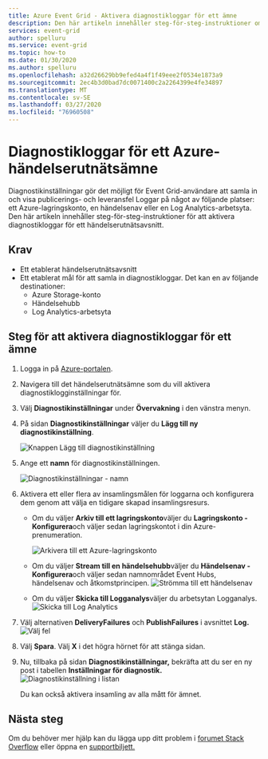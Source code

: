 ```yaml
---
title: Azure Event Grid - Aktivera diagnostikloggar för ett ämne
description: Den här artikeln innehåller steg-för-steg-instruktioner om hur du aktiverar diagnostikloggar för ett Azure-händelserutnätsämne.
services: event-grid
author: spelluru
ms.service: event-grid
ms.topic: how-to
ms.date: 01/30/2020
ms.author: spelluru
ms.openlocfilehash: a32d26629bb9efed4a4f1f49eee2f0534e1873a9
ms.sourcegitcommit: 2ec4b3d0bad7dc0071400c2a2264399e4fe34897
ms.translationtype: MT
ms.contentlocale: sv-SE
ms.lasthandoff: 03/27/2020
ms.locfileid: "76960508"
---
```

#  <a name="diagnostic-logs-for-an-azure-event-grid-topic"></a>Diagnostikloggar för ett Azure-händelserutnätsämne
Diagnostikinställningar gör det möjligt för Event Grid-användare att samla in och visa publicerings- och leveransfel Loggar på något av följande platser: ett Azure-lagringskonto, en händelsenav eller en Log Analytics-arbetsyta. Den här artikeln innehåller steg-för-steg-instruktioner för att aktivera diagnostikloggar för ett händelserutnätsavsnitt.

## <a name="prerequisites"></a>Krav

- Ett etablerat händelserutnätsavsnitt
- Ett etablerat mål för att samla in diagnostikloggar. Det kan en av följande destinationer:
    - Azure Storage-konto
    - Händelsehubb
    - Log Analytics-arbetsyta


## <a name="steps-for-enabling-diagnostic-logs-for-a-topic"></a>Steg för att aktivera diagnostikloggar för ett ämne

1. Logga in på [Azure-portalen](https://portal.azure.com).
2. Navigera till det händelserutnätsämne som du vill aktivera diagnostiklogginställningar för. 
3. Välj **Diagnostikinställningar** under **Övervakning** i den vänstra menyn.
4. På sidan **Diagnostikinställningar** väljer du **Lägg till ny diagnostikinställning**. 
    
    ![Knappen Lägg till diagnostikinställning](./media/enable-diagnostic-logs-topic/diagnostic-settings-add.png)
5. Ange ett **namn** för diagnostikinställningen. 

    ![Diagnostikinställningar - namn](./media/enable-diagnostic-logs-topic/diagnostic-settings-name.png)     
6. Aktivera ett eller flera av insamlingsmålen för loggarna och konfigurera dem genom att välja en tidigare skapad insamlingsresurs. 
    - Om du väljer **Arkiv till ett lagringskonto**väljer du **Lagringskonto - Konfigurera**och väljer sedan lagringskontot i din Azure-prenumeration. 

        ![Arkivera till ett Azure-lagringskonto](./media/enable-diagnostic-logs-topic/archive-storage.png)
    - Om du väljer **Stream till en händelsehubb**väljer du **Händelsenav - Konfigurera**och väljer sedan namnområdet Event Hubs, händelsenav och åtkomstprincipen. 
        ![Strömma till ett händelsenav](./media/enable-diagnostic-logs-topic/archive-event-hub.png)
    - Om du väljer **Skicka till Logganalys**väljer du arbetsytan Logganalys.
        ![Skicka till Log Analytics](./media/enable-diagnostic-logs-topic/send-log-analytics.png)
7. Välj alternativen **DeliveryFailures** och **PublishFailures** i avsnittet **Log.** 
    ![Välj fel](./media/enable-diagnostic-logs-topic/log-failures.png)
8. Välj **Spara**. Välj **X** i det högra hörnet för att stänga sidan. 
9. Nu, tillbaka på sidan **Diagnostikinställningar,** bekräfta att du ser en ny post i tabellen **Inställningar för diagnostik.** 
    ![Diagnostikinställning i listan](./media/enable-diagnostic-logs-topic/diagnostic-setting-list.png)

     Du kan också aktivera insamling av alla mått för ämnet. 

## <a name="next-steps"></a>Nästa steg
Om du behöver mer hjälp kan du lägga upp ditt problem i [forumet Stack Overflow](https://stackoverflow.com/questions/tagged/azure-eventgrid) eller öppna en [supportbiljett.](https://azure.microsoft.com/support/options/) 
